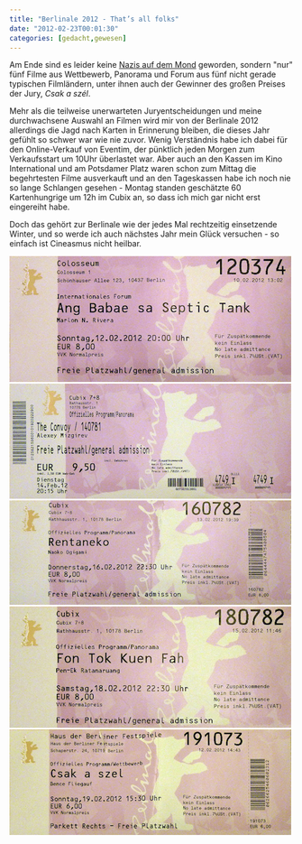 ```yaml
---
title: "Berlinale 2012 - That’s all folks"
date: "2012-02-23T00:01:30"
categories: [gedacht,gewesen]
---
```


Am Ende sind es leider keine [Nazis auf dem Mond](/2012/01/31/trash-auf-der-berlinale/) geworden, sondern "nur" fünf Filme aus Wettbewerb, Panorama und Forum aus fünf nicht gerade typischen Filmländern, unter ihnen auch der Gewinner des großen Preises der Jury, *Csak a szél*.

Mehr als die teilweise unerwarteten Juryentscheidungen und meine durchwachsene Auswahl an Filmen wird mir von der Berlinale 2012 allerdings die Jagd nach Karten in Erinnerung bleiben, die dieses Jahr gefühlt so schwer war wie nie zuvor. Wenig Verständnis habe ich dabei für den Online-Verkauf von Eventim, der pünktlich jeden Morgen zum Verkaufsstart um 10Uhr überlastet war. Aber auch an den Kassen im Kino International und am Potsdamer Platz waren schon zum Mittag die begehrtesten Filme ausverkauft und an den Tageskassen habe ich noch nie so lange Schlangen gesehen - Montag standen geschätzte 60 Kartenhungrige um 12h im Cubix an, so dass ich mich gar nicht erst eingereiht habe.

Doch das gehört zur Berlinale wie der jedes Mal rechtzeitig einsetzende Winter, und so werde ich auch nächstes Jahr mein Glück versuchen - so einfach ist Cineasmus nicht heilbar.

[![The woman in the septic tank](ticket-septic-tank.jpg)](/2012/03/02/ang-babae-sa-septic-tank/)
[![The Convoy](ticket-convoy.jpg)](/2012/02/18/the-convoy/)
[![Rentaneko](ticket-rentaneko.jpg)](/2012/03/20/rentaneko/)
[![Headshot](ticket-headshot.jpg)](/2012/02/27/fon-tok-kuen-fah/)
[![Csak a szél](ticket-csak-a-szel.jpg)](/2012/03/01/csak-a-szel/)
